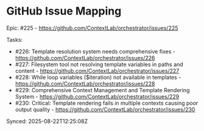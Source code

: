 # GitHub Issue Mapping

Epic: #225 - https://github.com/ContextLab/orchestrator/issues/225

Tasks:
- #226: Template resolution system needs comprehensive fixes - https://github.com/ContextLab/orchestrator/issues/226
- #227: Filesystem tool not resolving template variables in paths and content - https://github.com/ContextLab/orchestrator/issues/227
- #228: While loop variables ($iteration) not available in templates - https://github.com/ContextLab/orchestrator/issues/228
- #229: Comprehensive Context Management and Template Rendering System - https://github.com/ContextLab/orchestrator/issues/229
- #230: Critical: Template rendering fails in multiple contexts causing poor output quality - https://github.com/ContextLab/orchestrator/issues/230

Synced: 2025-08-22T12:25:08Z
